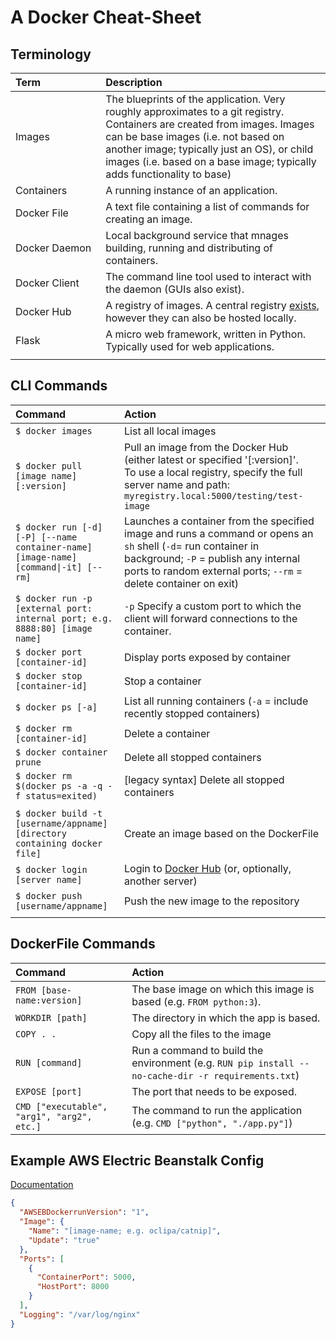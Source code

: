# A Docker Cheat-Sheet

## Terminology
| Term | Description |
| :------- | :------- |
| Images | The blueprints of the application.  Very roughly approximates to a git registry.<br/>Containers are created from images. Images can be base images (i.e. not based on another image; typically just an OS), or child images (i.e. based on a base image; typically adds functionality to base) |
| Containers | A running instance of an application. |
| Docker File | A text file containing a list of commands for creating an image. |
| Docker Daemon | Local background service that mnages building, running and distributing of containers.  |
| Docker Client | The command line tool used to interact with the daemon (GUIs also exist). |
| Docker Hub | A registry of images.  A central registry [exists](https://hub.docker.com/search?q=&type=image), however they can also be hosted locally. |
| Flask | A micro web framework, written in Python.  Typically used for web applications. |
| <img width="350"/> | <img width="400"/> |

## CLI Commands

| Command | Action |
| :------- | :------- |
| `$ docker images`| List all local images |
| `$ docker pull [image name][:version]`| Pull an image from the Docker Hub (either latest or specified '[:version]'.<br/>To use a local registry, specify the full server name and path: `myregistry.local:5000/testing/test-image` |
| `$ docker run [-d] [-P] [--name container-name] [image-name] [command\|-it] [--rm]` | Launches a container from the specified image and runs a command or opens an `sh` shell (`-d`= run container in background; `-P` = publish any internal ports to random external ports; `--rm` = delete container on exit) |
| `$ docker run -p [external port: internal port; e.g. 8888:80] [image name]` | `-p` Specify a custom port to which the client will forward connections to the container. |
| `$ docker port [container-id]` | Display ports exposed by container |
| `$ docker stop [container-id]`| Stop a container |
| `$ docker ps [-a]`| List all running containers (`-a` = include recently stopped containers) |
| `$ docker rm [container-id]`| Delete a container |
| `$ docker container prune`| Delete all stopped containers |
| `$ docker rm $(docker ps -a -q -f status=exited)`| [legacy syntax] Delete all stopped containers |
| <img width="400"/> | <img width="400"/> |
| `$ docker build -t [username/appname] [directory containing docker file]`| Create an image based on the DockerFile |
| `$ docker login [server name]`| Login to [Docker Hub](https://hub.docker.com/) (or, optionally, another server) |
| `$ docker push [username/appname]`| Push the new image to the repository |
| <img width="400"/> | <img width="400"/> |

## DockerFile Commands

| Command | Action |
| :------- | :------- |
| `FROM [base-name:version]` | The base image on which this image is based (e.g. `FROM python:3`). |
| `WORKDIR [path]` | The directory in which the app is based. |
| `COPY . .` | Copy all the files to the image |
| `RUN [command]` | Run a command to build the environment (e.g. `RUN pip install --no-cache-dir -r requirements.txt`) | 
| `EXPOSE [port]` | The port that needs to be exposed. |
| `CMD ["executable", "arg1", "arg2", etc.]` | The command to run the application (e.g. `CMD ["python", "./app.py"]`) |

## Example AWS Electric Beanstalk Config

[Documentation](https://docs.aws.amazon.com/elasticbeanstalk/latest/dg/single-container-docker-configuration.html#create_deploy_docker_image_dockerrun)

```json
{
  "AWSEBDockerrunVersion": "1",
  "Image": {
    "Name": "[image-name; e.g. oclipa/catnip]",
    "Update": "true"
  },
  "Ports": [
    {
      "ContainerPort": 5000,
      "HostPort": 8000
    }
  ],
  "Logging": "/var/log/nginx"
}
```
